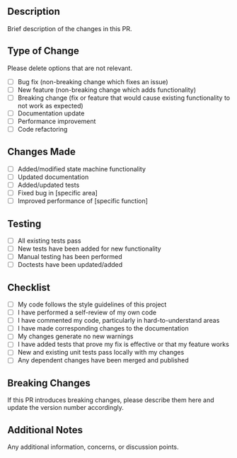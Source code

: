 ## Description

Brief description of the changes in this PR.

## Type of Change

Please delete options that are not relevant.

- [ ] Bug fix (non-breaking change which fixes an issue)
- [ ] New feature (non-breaking change which adds functionality)
- [ ] Breaking change (fix or feature that would cause existing functionality to not work as expected)
- [ ] Documentation update
- [ ] Performance improvement
- [ ] Code refactoring

## Changes Made

- [ ] Added/modified state machine functionality
- [ ] Updated documentation
- [ ] Added/updated tests
- [ ] Fixed bug in [specific area]
- [ ] Improved performance of [specific function]

## Testing

- [ ] All existing tests pass
- [ ] New tests have been added for new functionality
- [ ] Manual testing has been performed
- [ ] Doctests have been updated/added

## Checklist

- [ ] My code follows the style guidelines of this project
- [ ] I have performed a self-review of my own code
- [ ] I have commented my code, particularly in hard-to-understand areas
- [ ] I have made corresponding changes to the documentation
- [ ] My changes generate no new warnings
- [ ] I have added tests that prove my fix is effective or that my feature works
- [ ] New and existing unit tests pass locally with my changes
- [ ] Any dependent changes have been merged and published

## Breaking Changes

If this PR introduces breaking changes, please describe them here and update the version number accordingly.

## Additional Notes

Any additional information, concerns, or discussion points.
